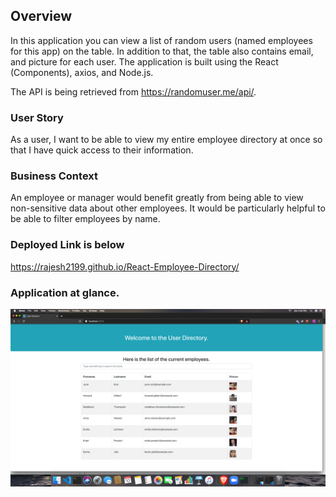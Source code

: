 
## Overview

In this application you can view a list of random users (named employees for this app) on the table. In addition to that, the table also contains email, and picture for each user.
The application is built using the React (Components), axios, and Node.js. 

The API is being retrieved from https://randomuser.me/api/.

### User Story
As a user, I want to be able to view my entire employee directory at once so that I have quick access to their information.

### Business Context
An employee or manager would benefit greatly from being able to view non-sensitive data about other employees. It would be particularly helpful to be able to filter employees by name.


### Deployed Link is below

https://rajesh2199.github.io/React-Employee-Directory/


### Application at glance.
![Screenshot](ScreenShot.png)